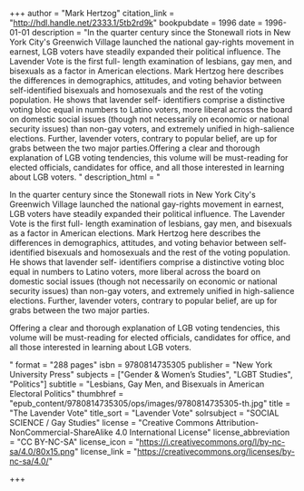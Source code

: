 +++
author = "Mark Hertzog"
citation_link = "http://hdl.handle.net/2333.1/5tb2rd9k"
bookpubdate = 1996
date = 1996-01-01
description = "In the quarter century since the Stonewall riots in New York City's Greenwich Village launched the national gay-rights movement in earnest, LGB voters have steadily expanded their political influence. The Lavender Vote is the first full- length examination of lesbians, gay men, and bisexuals as a factor in American elections. Mark Hertzog here describes the differences in demographics, attitudes, and voting behavior between self-identified bisexuals and homosexuals and the rest of the voting population. He shows that lavender self- identifiers comprise a distinctive voting bloc equal in numbers to Latino voters, more liberal across the board on domestic social issues (though not necessarily on economic or national security issues) than non-gay voters, and extremely unified in high-salience elections. Further, lavender voters, contrary to popular belief, are up for grabs between the two major parties.Offering a clear and thorough explanation of LGB voting tendencies, this volume will be must-reading for elected officials, candidates for office, and all those interested in learning about LGB voters. "
description_html = "<p>In the quarter century since the Stonewall riots in New York City's Greenwich Village launched the national gay-rights movement in earnest, LGB voters have steadily expanded their political influence. The Lavender Vote is the first full- length examination of lesbians, gay men, and bisexuals as a factor in American elections. Mark Hertzog here describes the differences in demographics, attitudes, and voting behavior between self-identified bisexuals and homosexuals and the rest of the voting population. He shows that lavender self- identifiers comprise a distinctive voting bloc equal in numbers to Latino voters, more liberal across the board on domestic social issues (though not necessarily on economic or national security issues) than non-gay voters, and extremely unified in high-salience elections. Further, lavender voters, contrary to popular belief, are up for grabs between the two major parties.<p>Offering a clear and thorough explanation of LGB voting tendencies, this volume will be must-reading for elected officials, candidates for office, and all those interested in learning about LGB voters. </p>"
format = "288 pages"
isbn = 9780814735305
publisher = "New York University Press"
subjects = ["Gender & Women’s Studies", "LGBT Studies", "Politics"]
subtitle = "Lesbians, Gay Men, and Bisexuals in American Electoral Politics"
thumbhref = "epub_content/9780814735305/ops/images/9780814735305-th.jpg"
title = "The Lavender Vote"
title_sort = "Lavender Vote"
solrsubject = "SOCIAL SCIENCE / Gay Studies"
license = "Creative Commons Attribution-NonCommercial-ShareAlike 4.0 International License"
license_abbreviation = "CC BY-NC-SA"
license_icon = "https://i.creativecommons.org/l/by-nc-sa/4.0/80x15.png"
license_link = "https://creativecommons.org/licenses/by-nc-sa/4.0/"

+++
